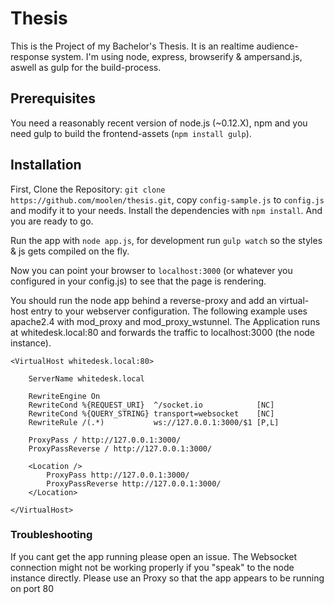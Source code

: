 # Thesis

This is the Project of my Bachelor's Thesis. It is an realtime audience-response system. I'm using node, express, browserify & ampersand.js, aswell as gulp for the build-process.

## Prerequisites

You need a reasonably recent version of node.js (~0.12.X), npm and you need gulp to build the frontend-assets (`npm install gulp`).

## Installation

First, Clone the Repository: `git clone https://github.com/moolen/thesis.git`, copy `config-sample.js` to `config.js` and modify it to your needs. Install the dependencies with `npm install`. And you are ready to go.

Run the app with `node app.js`, for development run `gulp watch` so the styles & js gets compiled on the fly.

Now you can point your browser to `localhost:3000` (or whatever you configured in your config.js) to see that the page is rendering.

You should run the node app behind a reverse-proxy and add an virtual-host entry to your webserver configuration. The following example uses apache2.4 with mod_proxy and mod_proxy_wstunnel. The Application runs at whitedesk.local:80 and forwards the traffic to localhost:3000 (the node instance).


```
<VirtualHost whitedesk.local:80>

	ServerName whitedesk.local

	RewriteEngine On
	RewriteCond %{REQUEST_URI}  ^/socket.io            [NC]
	RewriteCond %{QUERY_STRING} transport=websocket    [NC]
	RewriteRule /(.*)           ws://127.0.0.1:3000/$1 [P,L]

	ProxyPass / http://127.0.0.1:3000/
	ProxyPassReverse / http://127.0.0.1:3000/

	<Location />
		ProxyPass http://127.0.0.1:3000/
		ProxyPassReverse http://127.0.0.1:3000/
	</Location>

</VirtualHost>
```

### Troubleshooting
If you cant get the app running please open an issue. The Websocket connection might not be working properly if you "speak" to the node instance directly. Please use an Proxy so that the app appears to be running on port 80
